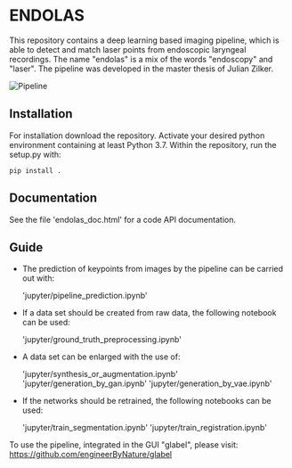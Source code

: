 # ENDOLAS

This repository contains a deep learning based imaging pipeline, which is able to detect and match laser points from endoscopic laryngeal recordings. The name "endolas" is a mix of the words "endoscopy" and "laser".
The pipeline was developed in the master thesis of Julian Zilker.

![Pipeline](https://github.com/engineerByNature/endolas/blob/master/endolas_doc/pipeline.png)

## Installation

For installation download the repository. Activate your desired python environment containing at least Python 3.7. Within the repository, run the setup.py with:

```
pip install . 
```

## Documentation

See the file 'endolas_doc.html' for a code API documentation.

## Guide

* The prediction of keypoints from images by the pipeline can be carried out with:

  'jupyter/pipeline_prediction.ipynb'

* If a data set should be created from raw data, the following notebook can be used:

  'jupyter/ground_truth_preprocessing.ipynb'
  
* A data set can be enlarged with the use of:

  'jupyter/synthesis_or_augmentation.ipynb'
  'jupyter/generation_by_gan.ipynb'
  'jupyter/generation_by_vae.ipynb'

* If the networks should be retrained, the following notebooks can be used:

  'jupyter/train_segmentation.ipynb'
  'jupyter/train_registration.ipynb'
  
  
To use the pipeline, integrated in the GUI "glabel", please visit:
https://github.com/engineerByNature/glabel
